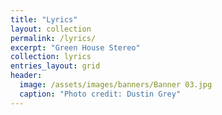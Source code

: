 ```yaml
---
title: "Lyrics"
layout: collection
permalink: /lyrics/
excerpt: "Green House Stereo"
collection: lyrics
entries_layout: grid
header:
  image: /assets/images/banners/Banner 03.jpg
  caption: "Photo credit: Dustin Grey"
---
```


